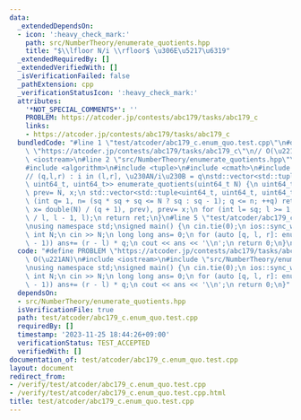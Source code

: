 ```yaml
---
data:
  _extendedDependsOn:
  - icon: ':heavy_check_mark:'
    path: src/NumberTheory/enumerate_quotients.hpp
    title: "$\\lfloor N/i \\rfloor$ \u306E\u5217\u6319"
  _extendedRequiredBy: []
  _extendedVerifiedWith: []
  _isVerificationFailed: false
  _pathExtension: cpp
  _verificationStatusIcon: ':heavy_check_mark:'
  attributes:
    '*NOT_SPECIAL_COMMENTS*': ''
    PROBLEM: https://atcoder.jp/contests/abc179/tasks/abc179_c
    links:
    - https://atcoder.jp/contests/abc179/tasks/abc179_c
  bundledCode: "#line 1 \"test/atcoder/abc179_c.enum_quo.test.cpp\"\n#define PROBLEM\
    \ \"https://atcoder.jp/contests/abc179/tasks/abc179_c\"\n// O(\u221AN)\n#include\
    \ <iostream>\n#line 2 \"src/NumberTheory/enumerate_quotients.hpp\"\n#include <vector>\n\
    #include <algorithm>\n#include <tuple>\n#include <cmath>\n#include <cstdint>\n\
    // (q,l,r) : i in (l,r], \u230AN/i\u230B = q\nstd::vector<std::tuple<uint64_t,\
    \ uint64_t, uint64_t>> enumerate_quotients(uint64_t N) {\n uint64_t sq= std::sqrt(N),\
    \ prev= N, x;\n std::vector<std::tuple<uint64_t, uint64_t, uint64_t>> ret;\n for\
    \ (int q= 1, n= (sq * sq + sq <= N ? sq : sq - 1); q <= n; ++q) ret.emplace_back(q,\
    \ x= double(N) / (q + 1), prev), prev= x;\n for (int l= sq; l >= 1; --l) ret.emplace_back(double(N)\
    \ / l, l - 1, l);\n return ret;\n}\n#line 5 \"test/atcoder/abc179_c.enum_quo.test.cpp\"\
    \nusing namespace std;\nsigned main() {\n cin.tie(0);\n ios::sync_with_stdio(0);\n\
    \ int N;\n cin >> N;\n long long ans= 0;\n for (auto [q, l, r]: enumerate_quotients(N\
    \ - 1)) ans+= (r - l) * q;\n cout << ans << '\\n';\n return 0;\n}\n"
  code: "#define PROBLEM \"https://atcoder.jp/contests/abc179/tasks/abc179_c\"\n//\
    \ O(\u221AN)\n#include <iostream>\n#include \"src/NumberTheory/enumerate_quotients.hpp\"\
    \nusing namespace std;\nsigned main() {\n cin.tie(0);\n ios::sync_with_stdio(0);\n\
    \ int N;\n cin >> N;\n long long ans= 0;\n for (auto [q, l, r]: enumerate_quotients(N\
    \ - 1)) ans+= (r - l) * q;\n cout << ans << '\\n';\n return 0;\n}"
  dependsOn:
  - src/NumberTheory/enumerate_quotients.hpp
  isVerificationFile: true
  path: test/atcoder/abc179_c.enum_quo.test.cpp
  requiredBy: []
  timestamp: '2023-11-25 18:44:26+09:00'
  verificationStatus: TEST_ACCEPTED
  verifiedWith: []
documentation_of: test/atcoder/abc179_c.enum_quo.test.cpp
layout: document
redirect_from:
- /verify/test/atcoder/abc179_c.enum_quo.test.cpp
- /verify/test/atcoder/abc179_c.enum_quo.test.cpp.html
title: test/atcoder/abc179_c.enum_quo.test.cpp
---
```

